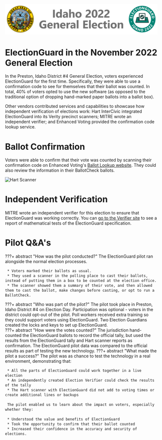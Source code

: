 ![ElectionGuard Idaho Banner][Idaho-Banner]

# ElectionGuard in the November 2022 General Election

In the Preston, Idaho District #4 General Election, voters experienced ElectionGuard for the first time. Specifically, they were able to use a confirmation code to see for themselves that their ballot was counted. In total, 40% of voters opted to use the new software (as opposed to the traditional option of dropping hand-marked paper ballots into a ballot box).

Other vendors contributed services and capabilities to showcase how independent verification of elections work: Hart InterCivic integrated ElectionGuard into its Verity precinct scanners; MITRE wrote an independent verifier; and Enhanced Voting provided the confirmation code lookup service.

# Ballot Confirmation

Voters were able to confirm that their vote was counted by scanning their confirmation code on Enhanced Voting's [Ballot Lookup website](https://www.egvote.us/cc/id/22). They could also review the information in their BallotCheck ballots.   

![Hart Scanner][hart-scanner]

# Independent Verification

MITRE wrote an independent verifier for this election to ensure that ElectionGuard was working correctly. You can [go to the Verifier site](https://electionintegrity.mitre.org/verifier/) to see a report of mathematical tests of the ElectionGuard specification. 
    
# Pilot Q&A's 

???+ abstract "How was the pilot conducted?"
     The ElectionGuard pilot ran alongside the normal election processes.

     * Voters marked their ballots as usual.
     * They used a scanner in the polling place to cast their ballots, instead of putting them in a box to be counted at the election office.  
     * The scanner showed them a summary of their vote, and then allowed them to cast the ballot, make changes before casting, or opt to run a BallotCheck.  
???+ abstract "Who was part of the pilot?"
     The pilot took place in Preston, Idaho District #4 on Election Day. Participation was optional - voters in the district could opt-out of the pilot. Poll workers received extra training so they could support voters using ElectionGuard. Two Election Guardians created the locks and keys to set up ElectionGuard.  
???+ abstract "How were the votes counted?"
     The jurisdiction hand-counted the ElectionGuard ballots to record the official tally, but used the results from the ElectionGuard tally and Hart scanner reports as confirmation. The ElectionGuard pilot data was compared to the official results as part of testing the new technology.
???+ abstract "What made the pilot a success?"
     The pilot was as chance to test the technology in a real environment, demonstrating that: 

     * All the parts of ElectionGuard could work together in a live election  
     * An independently created Election Verifier could check the results of the tally 
     * The Hart scanner with ElectionGuard did not add to voting times or create additional lines or backups

     The pilot enabled us to learn about the impact on voters, especially whether they:

     * Understood the value and benefits of ElectionGuard 
     * Took the opportunity to confirm that their ballot counted 
     * Increased their confidence in the accuracy and security of elections. 

<!-- Links -->
[Idaho-Banner]: /images/ElectionGuard-Idaho-2022.svg "Idaho Banner"
[hart-scanner]: /images/votingmachine.jpg
